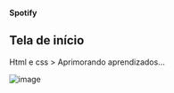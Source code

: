 **Spotify**

**Tela de início**
-----------------------------------------
Html e css > Aprimorando aprendizados...

![image](https://github.com/user-attachments/assets/bd207c0e-1ee6-4207-b197-ad8435173289)
